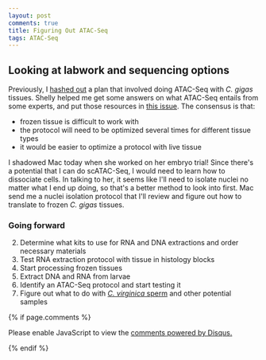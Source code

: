 ```yaml
---
layout: post
comments: true
title: Figuring Out ATAC-Seq
tags: ATAC-Seq
---
```


## Looking at labwork and sequencing options

Previously, I [hashed out](https://yaaminiv.github.io/Gigas-Labwork-Plans/) a plan that involved doing ATAC-Seq with *C. gigas* tissues. Shelly helped me get some answers on what ATAC-Seq entails from some experts, and put those resources in [this issue](https://github.com/RobertsLab/resources/issues/830). The consensus is that:

- frozen tissue is difficult to work with
- the protocol will need to be optimized several times for different tissue types
- it would be easier to optimize a protocol with live tissue

I shadowed Mac today when she worked on her embryo trial! Since there's a potential that I can do scATAC-Seq, I would need to learn how to dissociate cells. In talking to her, it seems like I'll need to isolate nuclei no matter what I end up doing, so that's a better method to look into first. Mac send me a nuclei isolation protocol that I'll review and figure out how to translate to frozen *C. gigas* tissues.

### Going forward

2. Determine what kits to use for RNA and DNA extractions and order necessary materials
2. Test RNA extraction protocol with tissue in histology blocks
3. Start processing frozen tissues
3. Extract DNA and RNA from larvae
4. Identify an ATAC-Seq protocol and start testing it
2. Figure out what to do with [*C. virginica* sperm](https://yaaminiv.github.io/Sperm-Extractions-Part5/) and other potential samples


{% if page.comments %}

<div id="disqus_thread"></div>
<script>

/**
*  RECOMMENDED CONFIGURATION VARIABLES: EDIT AND UNCOMMENT THE SECTION BELOW TO INSERT DYNAMIC VALUES FROM YOUR PLATFORM OR CMS.
*  LEARN WHY DEFINING THESE VARIABLES IS IMPORTANT: https://disqus.com/admin/universalcode/#configuration-variables*/
/*
var disqus_config = function () {
this.page.url = PAGE_URL;  // Replace PAGE_URL with your page's canonical URL variable
this.page.identifier = PAGE_IDENTIFIER; // Replace PAGE_IDENTIFIER with your page's unique identifier variable
};
*/
(function() { // DON'T EDIT BELOW THIS LINE
var d = document, s = d.createElement('script');
s.src = 'https://the-responsible-grad-student.disqus.com/embed.js';
s.setAttribute('data-timestamp', +new Date());
(d.head || d.body).appendChild(s);
})();
</script>
<noscript>Please enable JavaScript to view the <a href="https://disqus.com/?ref_noscript">comments powered by Disqus.</a></noscript>

{% endif %}

<script id="dsq-count-scr" src="//the-responsible-grad-student.disqus.com/count.js" async></script>
